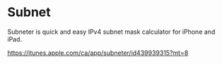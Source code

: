 Subnet
======

Subneter is quick and easy IPv4 subnet mask calculator for iPhone and iPad.

https://itunes.apple.com/ca/app/subneter/id439939315?mt=8
